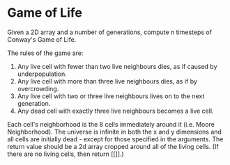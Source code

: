 # Game of Life

Given a 2D array and a number of generations, compute n timesteps of Conway's Game of Life.

The rules of the game are:

1. Any live cell with fewer than two live neighbours dies, as if caused by underpopulation.
2. Any live cell with more than three live neighbours dies, as if by overcrowding.
3. Any live cell with two or three live neighbours lives on to the next generation.
4. Any dead cell with exactly three live neighbours becomes a live cell.

Each cell's neighborhood is the 8 cells immediately around it (i.e. Moore Neighborhood). The universe is infinite in both the x and y dimensions and all cells are initially dead - except for those specified in the arguments. The return value should be a 2d array cropped around all of the living cells. (If there are no living cells, then return [[]].)
